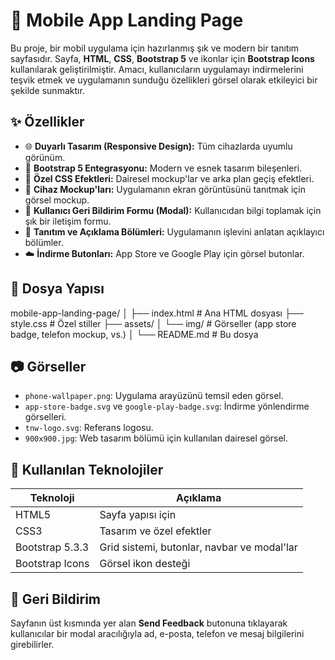 # 📱 Mobile App Landing Page

Bu proje, bir mobil uygulama için hazırlanmış şık ve modern bir tanıtım sayfasıdır. Sayfa, **HTML**, **CSS**, **Bootstrap 5** ve ikonlar için **Bootstrap Icons** kullanılarak geliştirilmiştir. Amacı, kullanıcıların uygulamayı indirmelerini teşvik etmek ve uygulamanın sunduğu özellikleri görsel olarak etkileyici bir şekilde sunmaktır.

## ✨ Özellikler

- 🌐 **Duyarlı Tasarım (Responsive Design):** Tüm cihazlarda uyumlu görünüm.
- 🧩 **Bootstrap 5 Entegrasyonu:** Modern ve esnek tasarım bileşenleri.
- 🎨 **Özel CSS Efektleri:** Dairesel mockup'lar ve arka plan geçiş efektleri.
- 📱 **Cihaz Mockup'ları:** Uygulamanın ekran görüntüsünü tanıtmak için görsel mockup.
- 💬 **Kullanıcı Geri Bildirim Formu (Modal):** Kullanıcıdan bilgi toplamak için şık bir iletişim formu.
- 🧾 **Tanıtım ve Açıklama Bölümleri:** Uygulamanın işlevini anlatan açıklayıcı bölümler.
- ☁️ **İndirme Butonları:** App Store ve Google Play için görsel butonlar.

## 📁 Dosya Yapısı

mobile-app-landing-page/
│
├── index.html # Ana HTML dosyası
├── style.css # Özel stiller
├── assets/
│ └── img/ # Görseller (app store badge, telefon mockup, vs.)
│
└── README.md # Bu dosya
 
## 📷 Görseller

- `phone-wallpaper.png`: Uygulama arayüzünü temsil eden görsel.
- `app-store-badge.svg` ve `google-play-badge.svg`: İndirme yönlendirme görselleri.
- `tnw-logo.svg`: Referans logosu.
- `900x900.jpg`: Web tasarım bölümü için kullanılan dairesel görsel.

## 🚀 Kullanılan Teknolojiler

| Teknoloji         | Açıklama                                      |
|-------------------|-----------------------------------------------|
| HTML5             | Sayfa yapısı için                             |
| CSS3              | Tasarım ve özel efektler                      |
| Bootstrap 5.3.3   | Grid sistemi, butonlar, navbar ve modal'lar   |
| Bootstrap Icons   | Görsel ikon desteği                           |

## 📩 Geri Bildirim

Sayfanın üst kısmında yer alan **Send Feedback** butonuna tıklayarak kullanıcılar bir modal aracılığıyla ad, e-posta, telefon ve mesaj bilgilerini girebilirler.
